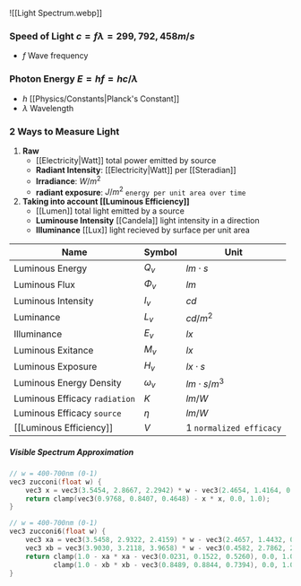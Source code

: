 ![[Light Spectrum.webp]]
### Speed of Light $c=f\lambda=299,792,458m/s$
- $f$ Wave frequency
### Photon Energy $E=hf=hc/λ$
- $h$ [[Physics/Constants|Planck's Constant]]
- $\lambda$ Wavelength
### 2 Ways to Measure Light
1. **Raw**
	- [[Electricity|Watt]] total power emitted by source
	- **Radiant Intensity**: [[Electricity|Watt]] per [[Steradian]]
	- **Irradiance**: $W/m^2$
	- **radiant exposure**: $J/m^2$ `energy per unit area over time`
2. **Taking into account [[Luminous Efficiency]]**
	- [[Lumen]] total light emitted by a source
	- **Luminouse Intensity** [[Candela]] light intensity in a direction
	- **Illuminance** [[Lux]] light recieved by surface per unit area

| Name                          | Symbol     | Unit                      |
| ----------------------------- | ---------- | ------------------------- |
| Luminous Energy               | $Q_v$      | $lm\cdot s$               |
| Luminous Flux                 | $\Phi_v$   | $lm$                      |
| Luminous Intensity            | $I_v$      | $cd$                      |
| Luminance                     | $L_v$      | $cd/m^2$                  |
| Illuminance                   | $E_v$      | $lx$                      |
| Luminous Exitance             | $M_v$      | $lx$                      |
| Luminous Exposure             | $H_v$      | $lx\cdot s$               |
| Luminous Energy Density       | $\omega_v$ | $lm\cdot s/m^3$           |
| Luminous Efficacy `radiation` | $K$        | $lm/W$                    |
| Luminous Efficacy `source`    | $\eta$     | $lm/W$                    |
| [[Luminous Efficiency]]       | $V$        | $1$ `normalized efficacy` |
##### Visible Spectrum Approximation
``` c
// w = 400-700nm (0-1)
vec3 zucconi(float w) {
	vec3 x = vec3(3.5454, 2.8667, 2.2942) * w - vec3(2.4654, 1.4164, 0.6483);
	return clamp(vec3(0.9768, 0.8407, 0.4648) - x * x, 0.0, 1.0);
}

// w = 400-700nm (0-1)
vec3 zucconi6(float w) {
	vec3 xa = vec3(3.5458, 2.9322, 2.4159) * w - vec3(2.4657, 1.4432, 0.6689);
	vec3 xb = vec3(3.9030, 3.2118, 3.9658) * w - vec3(0.4582, 2.7862, 2.6202);
	return clamp(1.0 - xa * xa - vec3(0.0231, 0.1522, 0.5260), 0.0, 1.0) + 
	       clamp(1.0 - xb * xb - vec3(0.8489, 0.8844, 0.7394), 0.0, 1.0);
}
```
